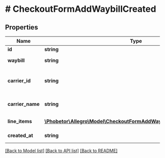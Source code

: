 # # CheckoutFormAddWaybillCreated

## Properties

Name | Type | Description | Notes
------------ | ------------- | ------------- | -------------
**id** | **string** | Identifier of a shipment. | [optional]
**waybill** | **string** | Waybill number (parcel tracking number). Cannot be empty and must be no longer than 64 characters. | [optional]
**carrier_id** | **string** | Supported carriers are available via &lt;a href&#x3D;\&quot;#operation/getOrdersCarriersUsingGET\&quot; target&#x3D;\&quot;_blank\&quot;&gt;shipping carriers resource&lt;/a&gt;. | [optional]
**carrier_name** | **string** | Carrier name to be provided only if carrierId is OTHER, otherwise it’s ignored. Must be no longer than 30 characters. | [optional]
**line_items** | [**\Phobetor\Allegro\Model\CheckoutFormAddWaybillCreatedLineItemsInner[]**](CheckoutFormAddWaybillCreatedLineItemsInner.md) | List of order line items. They must be from the order specified in the path parameter. List cannot be empty. | [optional]
**created_at** | **string** | Date and time of the parcel tracking number registration in UTC (ISO8601 format). | [optional]

[[Back to Model list]](../../README.md#models) [[Back to API list]](../../README.md#endpoints) [[Back to README]](../../README.md)
